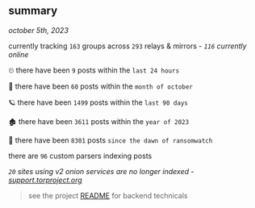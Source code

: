 
## summary
_october 5th, 2023_

currently tracking `163` groups across `293` relays & mirrors - _`116` currently online_

⏲ there have been `9` posts within the `last 24 hours`

🦈 there have been `60` posts within the `month of october`

🪐 there have been `1499` posts within the `last 90 days`

🏚 there have been `3611` posts within the `year of 2023`

🦕 there have been `8301` posts `since the dawn of ransomwatch`

there are `96` custom parsers indexing posts

_`20` sites using v2 onion services are no longer indexed - [support.torproject.org](https://support.torproject.org/onionservices/v2-deprecation/)_

> see the project [README](https://github.com/joshhighet/ransomwatch#ransomwatch--) for backend technicals
